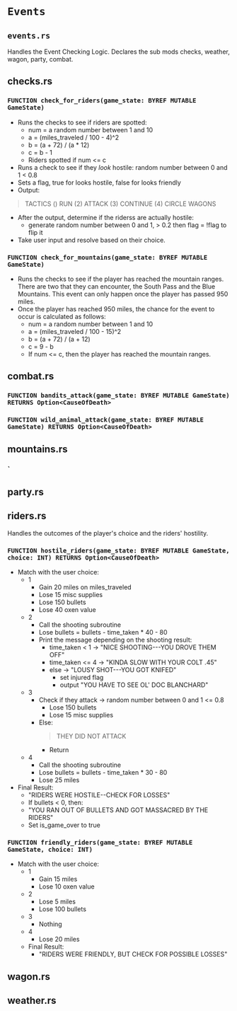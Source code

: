 # `Events`

## `events.rs`
Handles the Event Checking Logic. Declares the sub mods checks, weather, wagon, party, combat.

## checks.rs

### `FUNCTION check_for_riders(game_state: BYREF MUTABLE GameState)`
* Runs the checks to see if riders are spotted:
    * num = a random number between 1 and 10
    * a = (miles_traveled / 100 - 4)^2
    * b = (a + 72) / (a * 12)
    * c = b - 1
    * Riders spotted if num <= c
* Runs a check to see if they _look_ hostile: random number between 0 and 1 < 0.8
* Sets a flag, true for looks hostile, false for looks friendly
* Output:
> TACTICS
> () RUN (2) ATTACK (3) CONTINUE (4) CIRCLE WAGONS

* After the output, determine if the riderss are actually hostile:
    * generate random number between 0 and 1, > 0.2 then flag = !flag to flip it
* Take user input and resolve based on their choice.

### `FUNCTION check_for_mountains(game_state: BYREF MUTABLE GameState) `
* Runs the checks to see if the player has reached the mountain ranges. There are two that they can encounter, the South Pass and the Blue Mountains. This event can only happen once the player has passed 950 miles.
* Once the player has reached 950 miles, the chance for the event to occur is calculated as follows:
    * num = a random number between 1 and 10
    * a = (miles_traveled / 100 - 15)^2
    * b = (a + 72) / (a + 12)
    * c = 9 - b
    * If num <= c, then the player has reached the mountain ranges.

## combat.rs

### `FUNCTION bandits_attack(game_state: BYREF MUTABLE GameState) RETURNS Option<CauseOfDeath>`

### `FUNCTION wild_animal_attack(game_state: BYREF MUTABLE GameState) RETURNS Option<CauseOfDeath>`

## mountains.rs

### `

## party.rs

## riders.rs

Handles the outcomes of the player's choice and the riders' hostility.

### `FUNCTION hostile_riders(game_state: BYREF MUTABLE GameState, choice: INT) RETURNS Option<CauseOfDeath>`
* Match with the user choice:
    * 1
        * Gain 20 miles on miles_traveled
        * Lose 15 misc supplies
        * Lose 150 bullets
        * Lose 40 oxen value
    * 2
        * Call the shooting subroutine
        * Lose bullets = bullets - time_taken * 40 - 80
        * Print the message depending on the shooting result:
            * time_taken < 1 -> "NICE SHOOTING---YOU DROVE THEM OFF"
            * time_taken <= 4 -> "KINDA SLOW WITH YOUR COLT .45"
            * else -> "LOUSY SHOT---YOU GOT KNIFED"
                * set injured flag
                * output "YOU HAVE TO SEE OL' DOC BLANCHARD"
    * 3
        * Check if they attack -> random number between 0 and 1 <= 0.8
            * Lose 150 bullets
            * Lose 15 misc supplies
        * Else:
            > THEY DID NOT ATTACK
            * Return
    * 4
        * Call the shooting subroutine
        * Lose bullets = bullets - time_taken * 30 - 80
        * Lose 25 miles
* Final Result:
    * "RIDERS WERE HOSTILE--CHECK FOR LOSSES"
    * If bullets < 0, then:
    * "YOU RAN OUT OF BULLETS AND GOT MASSACRED BY THE RIDERS"
    * Set is_game_over to true

### `FUNCTION friendly_riders(game_state: BYREF MUTABLE GameState, choice: INT)`
* Match with the user choice:
    * 1
        * Gain 15 miles
        * Lose 10 oxen value
    * 2
        * Lose 5 miles
        * Lose 100 bullets
    * 3
        * Nothing
    * 4
        * Lose 20 miles
    * Final Result:
        * "RIDERS WERE FRIENDLY, BUT CHECK FOR POSSIBLE LOSSES"


## wagon.rs

## weather.rs